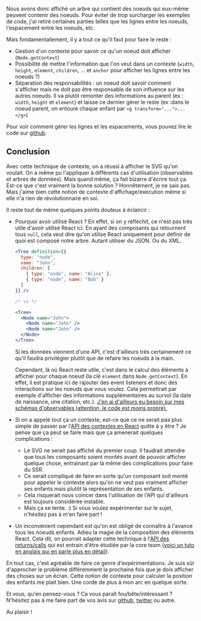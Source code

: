 Nous avons donc affiché un arbre qui contient des noeuds qui eux-même peuvent contenir des noeuds. Pour éviter de trop surcharger les exemples de code, j'ai retiré certaines parties telles que les lignes entre les noeuds, l'espacement entre les noeuds, etc.

Mais fondamentallement, il y a tout ce qu'il faut pour faire le reste&nbsp;:

- Gestion d'un contexte pour savoir ce qu'un noeud doit afficher (`Node.getContext`)
- Possibilité de mettre l'information que l'on veut dans un contexte (`width`, `height`, `element`, `children`, ... et `anchor` pour afficher les lignes entre les noeuds&nbsp;?)
- Séparation des responsabilités&nbsp;: un noeud doit savoir comment s'afficher mais ne doit pas être responsable de son influence sur les autres noeuds. Il va plutôt remonter des informations au parent (ex&nbsp;: `width`, `height` et `element`) et laisse ce dernier gérer le reste (ex&nbsp;:dans le noeud parent, on entoure chaque enfant par `<g transform="...">...</g>`)

Pour voir comment gérer les lignes et les espacements, vous pouvez lire le code sur [github](https://github.com/JulienPradet/blog-posts/tree/master/src/content/explorations/svg-bizarre-en-react/demo).

## Conclusion

Avec cette technique de contexte, on a réussi à afficher le SVG qu'on voulait. On a même pu l'appliquer à différents cas d'utilisation (observables et arbres de données). Mais quand même, ça fait bizarre d'écrire tout ça. Est-ce que c'est vraiment la bonne solution&nbsp;? Honnêtement, je ne sais pas. Mais j'aime bien cette notion de contexte d'affichage/execution même si elle n'a rien de révolutionnaire en soi.

Il reste tout de même quelques points douteux à éclaircir&nbsp;:

- Pourquoi avoir utilisé React&nbsp;? En effet, si on y réfléchit, ce n'est pas très utile d'avoir utilisé React ici. En ayant des composants qui retournent tous `null`, cela veut dire qu'on utilise React uniquement pour définir de quoi est composé notre arbre. Autant utiliser du JSON. Ou du XML.

  ```jsx
  <Tree definition={{
    type: "node",
    name: "John",
    children: [
      { type: "node", name: "Alice" },
      { type: "node", name: "Bob" }
    ]
  }} />

  /* vs */

  <Tree>
    <Node name="John">
      <Node name="John" />
      <Node name="John" />
    </Node>
  </Tree>
  ```

  Si les données viennent d'une API, c'est d'ailleurs très certainement ce qu'il faudra privilégier plutôt que de refaire les noeuds à la main.

  Cependant, là où React reste utile, c'est dans le calcul des éléments à afficher pour chaque noeud (la clé `element` dans `Node.getContext`). En effet, il est pratique ici de rajouter des event listeners et donc des interactions sur les noeuds que vous voulez. Cela permettrait par exemple d'afficher des informations supplémentaires au survol (la date de naissance, une citation, etc.). [J'en ai d'ailleurs eu besoin sur mes schémas d'observables (attention, le code est moins propre).](https://github.com/JulienPradet/blog-posts/tree/master/src/site/Viz)

- Si on a appelé tout ça un contexte, est-ce que ce ne serait pas plus simple de passer par l'[API des contextes en React](https://reactjs.org/docs/context.html#how-to-use-context) quitte à y être&nbsp;? Je pense que ça peut se faire mais que ça amenerait quelques complications&nbsp;:

  - Le SVG ne serait pas affiché du premier coup. Il faudrait attendre que tous les composants soient montés avant de pouvoir afficher quelque chose, entrainant par là même des complications pour faire du SSR.
  - Ce serait compliqué de faire en sorte qu'un composant soit monté pour appeler le contexte alors qu'on ne veut pas vraiment afficher ses enfants mais plutôt la représentation de ses enfants.
  - Cela risquerait nous coincer dans l'utilisation de l'API qui d'ailleurs est toujours considérée instable.
  - Mais ça se tente. <span aria-label="emoji souriant">:)</span> Si vous voulez expérimenter sur le sujet, n'hésitez pas à m'en faire part&nbsp;!

- Un inconvénient cependant est qu'on est obligé de connaître à l'avance tous les noeuds enfants. Adieu la magie de la composition des éléments React. Cela dit, on pourrait adapter cette technique à l'[API des returns/calls](https://github.com/facebook/react/tree/master/packages/react-call-return) qui est entrain d'être étudiée par la core team ([voici un tuto en anglais qui en parle plus en détail](https://cdb.reacttraining.com/react-call-return-what-and-why-7e7761f81843)).

En tout cas, c'est agréable de faire ce genre d'expérimentations. Je suis sûr d'approcher le problème différemment la prochaine fois que je dois afficher des choses sur un écran. Cette notion de contexte pour calculer la position des enfants me plait bien. Une corde de plus à mon arc en quelque sorte.

Et vous, qu'en pensez-vous&nbsp;? Ca vous paraît fou/bête/intéressant&nbsp;? N'hésitez pas à me faire part de vos avis sur [github](https://github.com/JulienPradet/blog-posts), [twitter](https://twitter.com/JulienPradet) ou autre.

Au plaisir&nbsp;!
